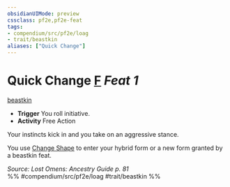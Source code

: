 ```yaml
---
obsidianUIMode: preview
cssclass: pf2e,pf2e-feat
tags:
- compendium/src/pf2e/loag
- trait/beastkin
aliases: ["Quick Change"]
---
```

# Quick Change  [F](rules/core-rulebook/chapter-9-playing-the-game.md#Actions "Free Action") *Feat 1*  
[beastkin](rules/traits/beastkin-loag.md "Beastkin Ancestry & Heritage Trait")  

- **Trigger** You roll initiative.
- **Activity** Free Action

Your instincts kick in and you take on an aggressive stance.

You use [Change Shape](rules/actions/change-shape-beastkin-loag.md) to enter your hybrid form or a new form granted by a beastkin feat.

*Source: Lost Omens: Ancestry Guide p. 81*  
%% #compendium/src/pf2e/loag #trait/beastkin %%